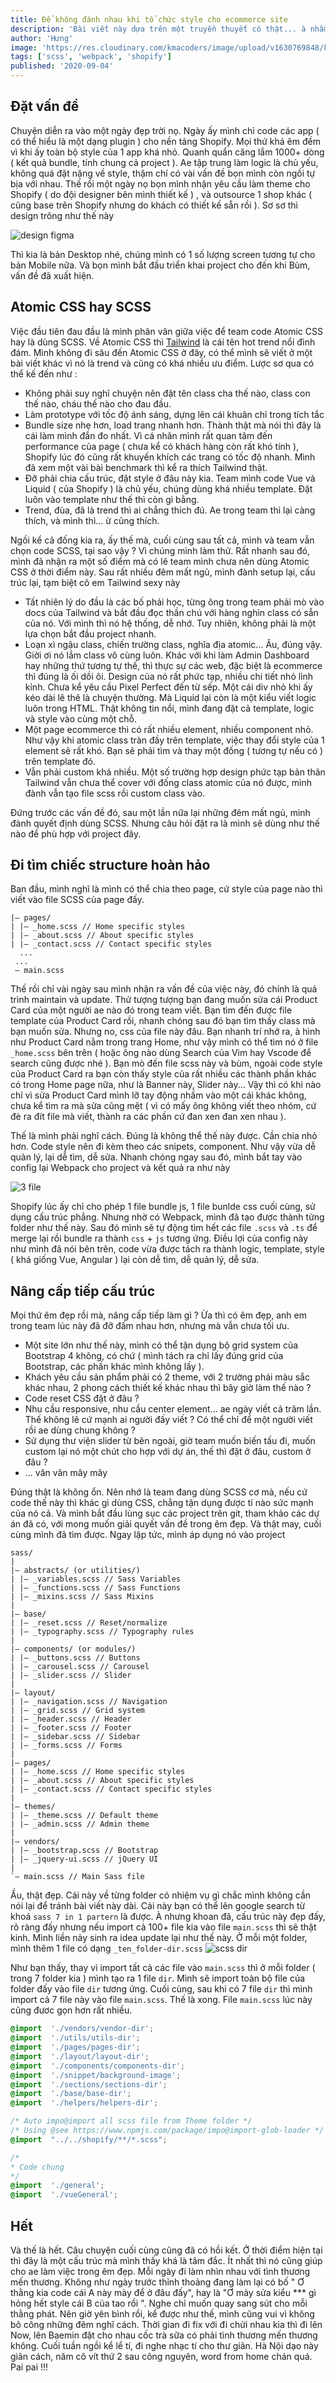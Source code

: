 ```yaml
---
title: Để không đánh nhau khi tổ chức style cho ecommerce site
description: 'Bài viết này dựa trên một truyền thuyết có thật... à nhầm một câu chuyện thực tế về cách mình và team đã cùng nhau giải quyết các vấn đề style khi làm một page eCommerce với khoảng 40+ screens ( desktop + mobile ). Bằng một cách thần kì nào đó không có cuộc đánh nhau nào xảy ra trong suốt quá trình code. Giờ thì bắt đầu thôi.'
author: 'Hưng'
image: 'https://res.cloudinary.com/kmacoders/image/upload/v1630769848/kmacoders.github.io/static/images/blog/2021/09/04-banner_oxfx2z.png'
tags: ['scss', 'webpack', 'shopify']
published: '2020-09-04'
---
```


## Đặt vấn đề
Chuyện diễn ra vào một ngày đẹp trời nọ. Ngày ấy mình chỉ code các app ( có thể hiểu là một dạng plugin ) cho nền tảng Shopify. Mọi thứ khá êm đềm vì khi ấy toàn bộ style của 1 app khá nhỏ. Quanh quẩn căng lắm 1000+ dòng ( kết quả bundle, tính chung cả project ). Ae tập trung làm logic là chủ yếu, không quá đặt nặng về style, thậm chí có vài vấn đề bọn mình còn ngồi tự bịa với nhau.
Thế rồi một ngày nọ bọn mình nhận yêu cầu làm theme cho Shopify ( do đội designer bên mình thiết kế ) , và outsource 1 shop khác ( cũng base trên Shopify nhưng do khách có thiết kế sẵn rồi ). Sơ sơ thì design trông như thế này 

![design figma](https://res.cloudinary.com/kmacoders/image/upload/v1630770598/kmacoders.github.io/static/images/blog/2021/09/04-design.png)

Thì kia là bản Desktop nhé, chúng mình có 1 số lượng screen tương tự cho bản Mobile nữa. Và bọn mình bắt đầu triển khai project cho đến khi Bùm, vấn đề đã xuất hiện.

## Atomic CSS hay SCSS
Việc đầu tiên đau đầu là mình phân vân giữa việc để team code Atomic CSS hay là dùng SCSS. Về Atomic CSS thì [Tailwind](https://tailwindcss.com/) là cái tên hot trend nổi đình đám. Mình không đi sâu đến Atomic CSS ở đây, có thể mình sẽ viết ở một bài viết khác vì nó là trend và cũng có khá nhiều ưu điểm. Lược sơ qua có thể kế đến như :

 - Không phải suy nghĩ chuyện nên đặt tên class cha thế nào, class con thế nào, cháu thế nào cho đau đầu.
 -  Làm prototype với tốc độ ánh sáng, dựng lên cái khuân chỉ trong tích tắc 
 - Bundle size nhẹ hơn, load trang nhanh hơn. Thành thật mà nói thì đây là cái làm mình đắn đo nhất. Vì cá nhân mình rất quan tâm đến performance của page ( chưa kể có khách hàng còn rất khó tính ), Shopify lúc đó cũng rất khuyến khích các trang có tốc độ nhanh. Mình đã xem một vài bài benchmark thì kể ra thích Tailwind thật.
 - Đỡ phải chia cấu trúc, đặt style ở đâu này kia. Team mình code Vue và Liquid ( của Shopify ) là chủ yếu, chúng dùng khá nhiều template. Đặt luôn vào template như thế thì còn gì bằng.
 - Trend, đùa, đã là trend thì ai chẳng thích đú. Ae trong team thì lại càng thích, và mình thì... ừ cũng thích.
 
 Ngồi kể cả đống kia ra, ấy thế mà, cuối cùng sau tất cả, mình và team vẫn chọn code SCSS, tại sao vậy ?
 Vì chúng mình làm thử. Rất nhanh sau đó, mình đã nhận ra một số điểm mà có lẽ team mình chưa nên dùng Atomic CSS ở thời điểm này. Sau rất nhiều đêm mất ngủ, mình đành setup lại, cấu trúc lại, tạm biệt cô em Tailwind sexy này 

- Tất nhiên lý do đầu là các bố phải học, từng ông trong team phải mò vào docs của Tailwind và bắt đầu đọc thần chú với hàng nghìn class có sẵn của nó. Với mình thì nó hệ thống, dễ nhớ. Tuy nhiên, không phải là một lựa chọn bắt đầu project nhanh. 
 - Loạn xì ngậu class, chiến trường class, nghĩa địa atomic... Âu, đúng vậy. Giời ơi nó lắm class vô cùng luôn. Khác với khi làm Admin Dashboard hay những thứ tương tự thế, thì thực sự các web, đặc biệt là ecommerce thì đúng là ối dồi ôi. Design của nó rất phức tạp, nhiều chi tiết nhỏ lỉnh kỉnh. Chưa kể yêu cầu Pixel Perfect đến từ sếp. Một cái div nhỏ khi ấy kéo dài lê thê là chuyện thường. Mà Liquid lại còn là một kiểu viết logic luôn trong HTML. Thật không tin nổi, mình đang đặt cả template, logic và style vào cùng một chỗ.
 - Một page ecommerce thì có rất nhiều element, nhiều component nhỏ. Như vậy khi atomic class tràn đầy trên template, việc thay đổi style của 1 element sẽ rất khó. Bạn sẽ phải tìm và thay một đống ( tương tự nếu có ) trên template đó. 
- Vẫn phải custom khá nhiều. Một số trường hợp design phức tạp bản thân Tailwind vẫn chưa thể cover với đống class atomic của nó được, mình đành vẫn tạo file scss rồi custom class vào.

Đứng trước các vấn đề đó, sau một lần nữa lại những đêm mất ngủ, mình đành quyết định dùng SCSS. Nhưng câu hỏi đặt ra là mình sẽ dùng như thế nào để phù hợp với project đây.

## Đi tìm chiếc structure hoàn hảo
Ban đầu, mình nghĩ là mình có thể chia theo page, cứ style của page nào thì viết vào file SCSS của page đấy.

```
|– pages/  
| |– _home.scss // Home specific styles  
| |– _about.scss // About specific styles  
| |– _contact.scss // Contact specific styles  
  ...
 ...
 – main.scss
```

Thế rồi chỉ vài ngày sau mình nhận ra vấn đề của việc này, đó chính là quá trình maintain và update. Thử tượng tượng bạn đang muốn sửa cái Product Card của một người ae nào đó trong team viết. Bạn tìm đến được file template của Product Card rồi, nhanh chóng sau đó bạn tìm thấy class mà bạn muốn sửa. Nhưng no, css của file này đâu. Bạn nhanh trí nhớ ra, à hình như Product Card nằm trong trang Home, như vậy mình có thể tìm nó ở file `_home.scss` bên trên ( hoặc ông nào dùng Search của Vim hay Vscode để search cũng được nhé ). Bạn mò đến file scss này và bùm, ngoài code style của Product Card ra bạn còn thấy style của rất nhiều các thành phần khác có trong Home page nữa, như là Banner này, Slider này... Vậy thì có khi nào chỉ vì sửa Product Card mình lỡ tay động nhầm vào một cái khác không, chưa kể tìm ra mà sửa cũng mệt ( vì có mấy ông không viết theo nhóm, cứ đè ra đít file mà viết, thành ra các phần cứ đan xen đan xen nhau ).

Thế là mình phải nghĩ cách. Đúng là không thể thế này được. Cần chia nhỏ hơn. Code style nên đi kèm theo các snipets, component. Như vậy vừa dễ quản lý, lại dễ tìm, dễ sửa. Nhanh chóng ngay sau đó, mình bắt tay vào config lại Webpack cho project và kết quả ra như này

![3 file](https://res.cloudinary.com/kmacoders/image/upload/v1630772721/kmacoders.github.io/static/images/blog/2021/09/04-3-file.png)

Shopify lúc ấy chỉ cho phép 1 file bundle js, 1 file bunlde css cuối cùng, sử dụng cấu trúc phẳng. Nhưng nhờ có Webpack, mình đã tạo được thành từng folder như thế này. Sau đó mình sẽ tự động tìm hết các file `.scss` và `.ts` để merge lại rồi bundle ra thành `css` + `js` tương ứng.  Điều lợi của config này như mình đã nói bên trên, code vừa được tách ra thành logic, template, style ( khá giống Vue, Angular ) lại còn dễ tìm, dễ quản lý, dễ sửa.

## Nâng cấp tiếp cấu trúc

Mọi thứ êm đẹp rồi mà, nâng cấp tiếp làm gì ?
Ừa thì có êm đẹp, anh em trong team lúc này đã đỡ đấm nhau hơn, nhưng mà vẫn chưa tối ưu. 

 - Một site lớn như thế này, mình có thể tận dụng bộ grid system của Bootstrap 4 không, có chứ ( mình tách ra chỉ lấy đúng grid của Bootstrap, các phần khác mình không lấy ). 
 - Khách yêu cầu sản phẩm phải có 2 theme, với 2 trường phái màu sắc khác nhau, 2 phong cách thiết kế khác nhau thì bây giờ làm thế nào ?
 -  Code reset CSS đặt ở đâu ?
 - Nhu cầu responsive, nhu cầu center element... ae ngày viết cả trăm lần. Thế không lẽ cứ mạnh ai người đấy viết ? Có thể chỉ để một người viết rồi ae dùng chung không ?
 - Sử dụng thư viện slider từ bên ngoài, giờ team muốn biến tấu đi, muốn custom lại nó một chút cho hợp với dự án, thế thì đặt ở đâu, custom ở đâu ?
 - ... vân vân mây mây
 
 Đúng thật là không ổn. Nên nhớ là team đang dùng SCSS cơ mà, nếu cứ code thế này thì khác gì dùng CSS, chẳng tận dụng được tí nào sức mạnh của nó cả. 
 Và mình bắt đầu lùng sục các project trên git, tham khảo các dự án đã có, với mong muốn giải quyết vấn đề trong êm đẹp. Và thật may, cuối cùng mình đã tìm được. Ngay lập tức, mình áp dụng nó vào project 
 ```
 sass/  
|  
|– abstracts/ (or utilities/)  
| |– _variables.scss // Sass Variables  
| |– _functions.scss // Sass Functions  
| |– _mixins.scss // Sass Mixins  
|  
|– base/  
| |– _reset.scss // Reset/normalize  
| |– _typography.scss // Typography rules  
|  
|– components/ (or modules/)  
| |– _buttons.scss // Buttons  
| |– _carousel.scss // Carousel  
| |– _slider.scss // Slider  
|  
|– layout/  
| |– _navigation.scss // Navigation  
| |– _grid.scss // Grid system  
| |– _header.scss // Header  
| |– _footer.scss // Footer  
| |– _sidebar.scss // Sidebar  
| |– _forms.scss // Forms  
|  
|– pages/  
| |– _home.scss // Home specific styles  
| |– _about.scss // About specific styles  
| |– _contact.scss // Contact specific styles  
|  
|– themes/  
| |– _theme.scss // Default theme  
| |– _admin.scss // Admin theme  
|  
|– vendors/  
| |– _bootstrap.scss // Bootstrap  
| |– _jquery-ui.scss // jQuery UI  
|  
`– main.scss // Main Sass file
 ```
 
 Ầu, thật đẹp. Cái này về từng folder có nhiệm vụ gì chắc mình không cần nói lại để tránh bài viết này dài. Cái này bạn có thể lên google search từ khoá ` sass 7 in 1 partern ` là được. 
 À nhưng khoan đã, cấu trúc này đẹp đấy, rõ ràng đấy nhưng nếu import  cả 100+ file kia vào file `main.scss` thì sẽ thật kinh. Mình liền nảy sinh ra idea update lại như thế này. Ở mỗi một folder, mình thêm 1 file có dạng `_ten_folder-dir.scss`
 ![scss dir](https://res.cloudinary.com/kmacoders/image/upload/v1630774433/kmacoders.github.io/static/images/blog/2021/09/04-scss-dir.png)
 
 Như bạn thấy, thay vì import tất cả các file vào `main.scss` thì ở mỗi folder ( trong 7 folder kia ) mình tạo ra 1 file `dir`.  Mình sẽ import toàn bộ file của folder đấy vào file `dir` tương ứng. Cuối cùng, sau khi có 7 file `dir` thì mình import cả 7 file này vào file `main.scss`. Thế là xong. File `main.scss` lúc này cũng đươc gọn hơn rất nhiều.
```scss
@import  './vendors/vendor-dir';
@import  './utils/utils-dir';
@import  './pages/pages-dir';
@import  './layout/layout-dir';
@import  './components/components-dir';
@import  './snippet/background-image';
@import  './sections/sections-dir';
@import  './base/base-dir';
@import  './helpers/helpers-dir';

/* Auto impo@import all scss file from Theme folder */
/* Using @see https://www.npmjs.com/package/impo@import-glob-loader */
@import  "../../shopify/**/*.scss";

/*
* Code chung
*/
@import  './general';
@import  './vueGeneral';
```

## Hết
Và thế là hết. Câu chuyện cuối cùng cũng đã có hồi kết.
Ở thời điểm hiện tại thì đây là một cấu trúc mà mình thấy khá là tâm đắc. Ít nhất thì nó cũng giúp cho ae làm việc trong êm đẹp. Mỗi ngày đi làm nhìn nhau với tình thương mến thương. Không như ngày trước thỉnh thoảng đang làm lại có bố " Ơ thằng kia code cái A này mày để ở đâu đấy", hay là "Ơ mày sửa kiểu *** gì hỏng hết style cái B của tao rồi ". Nghe chỉ muốn quay sang sút cho mỗi thằng phát.
Nên giờ yên bình rồi, kể được như thế, mình cũng vui vì không bõ công những đêm nghĩ cách. Thời gian đi fix với đi chửi nhau kia thì đi lên Now, lên Baemin đặt cho nhau cốc trà sữa có phải tình thương mến thương không.
Cuối tuần ngồi kể lể tí, đi nghe nhạc tí cho thư giãn. Hà Nội dạo này giãn cách, năm cô vít thứ 2 sau công nguyên,  word from home chán quá.
Pai pai !!!

